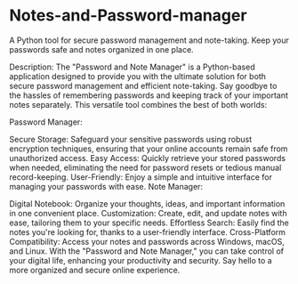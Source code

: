 # Notes-and-Password-manager
A Python tool for secure password management and note-taking. Keep your passwords safe and notes organized in one place.


Description:
The "Password and Note Manager" is a Python-based application designed to provide you with the ultimate solution for both secure password management and efficient note-taking. Say goodbye to the hassles of remembering passwords and keeping track of your important notes separately. This versatile tool combines the best of both worlds:

Password Manager:

Secure Storage: Safeguard your sensitive passwords using robust encryption techniques, ensuring that your online accounts remain safe from unauthorized access.
Easy Access: Quickly retrieve your stored passwords when needed, eliminating the need for password resets or tedious manual record-keeping.
User-Friendly: Enjoy a simple and intuitive interface for managing your passwords with ease.
Note Manager:

Digital Notebook: Organize your thoughts, ideas, and important information in one convenient place.
Customization: Create, edit, and update notes with ease, tailoring them to your specific needs.
Effortless Search: Easily find the notes you're looking for, thanks to a user-friendly interface.
Cross-Platform Compatibility: Access your notes and passwords across Windows, macOS, and Linux.
With the "Password and Note Manager," you can take control of your digital life, enhancing your productivity and security. Say hello to a more organized and secure online experience.

